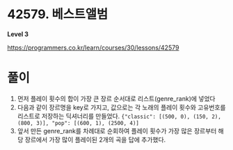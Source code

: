 # 42579. 베스트앨범

**Level 3**

https://programmers.co.kr/learn/courses/30/lessons/42579

# 풀이

1. 먼저 플레이 횟수의 합이 가장 큰 장르 순서대로 리스트(genre_rank)에 넣었다
2. 다음과 같이 장르명을 key로 가지고, 값으로는 각 노래의 플레이 횟수와 고유번호를 리스트로 저장하는 딕셔너리를 만들었다.
```{"classic": [(500, 0), (150, 2), (800, 3)], "pop": [(600, 1), (2500, 4)]```
3. 앞서 만든 genre_rank를 차례대로 순회하여 플레이 횟수가 가장 많은 장르부터 해당 장르에서 가장 많이 플레이된 2개의 곡을 답에 추가했다.